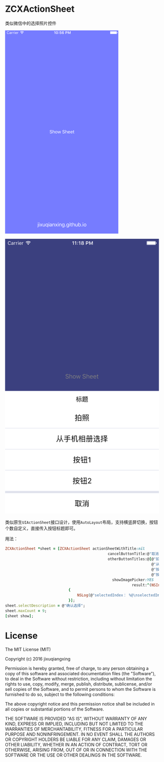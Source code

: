 # ZCXActionSheet



类似微信中的选择照片控件

![image](https://github.com/jixuqianxing/ZCXActionSheet/blob/master/Screenshot/demo.gif?raw=true)

![image](https://github.com/jixuqianxing/ZCXActionSheet/blob/master/Screenshot/demo.png?raw=true)

类似原生`UIActionSheet`接口设计，使用`AutoLayout`布局，支持横竖屏切换，按钮个数自定义，直接传入按钮标题即可。

用法：

```ruby
ZCXActionSheet *sheet = [ZCXActionSheet actionSheetWithTitle:nil
                                               cancelButtonTitle:@"取消"
                                               otherButtonTitles:@[@"拍照",
                                                                   @"从手机相册选择",
                                                                   @"按钮1",
                                                                   @"按钮2"]
                                                 showImagePicker:YES
                                                          result:^(NSInteger buttonIndex, NSArray *selectedImagesArray)
                             {
                                 NSLog(@"selectedIndex： %@\nselectedImages： %@",@(buttonIndex),selectedImagesArray);
                             }];
sheet.selectDescription = @"确认选择";
sheet.maxCount = 9;
[sheet show];
```

# License

The MIT License (MIT)

Copyright (c) 2016 jixuqiangxing

Permission is hereby granted, free of charge, to any person obtaining a copy of this software and associated documentation files (the "Software"), to deal in the Software without restriction, including without limitation the rights to use, copy, modify, merge, publish, distribute, sublicense, and/or sell copies of the Software, and to permit persons to whom the Software is furnished to do so, subject to the following conditions:

The above copyright notice and this permission notice shall be included in all copies or substantial portions of the Software.

THE SOFTWARE IS PROVIDED "AS IS", WITHOUT WARRANTY OF ANY KIND, EXPRESS OR IMPLIED, INCLUDING BUT NOT LIMITED TO THE WARRANTIES OF MERCHANTABILITY, FITNESS FOR A PARTICULAR PURPOSE AND NONINFRINGEMENT. IN NO EVENT SHALL THE AUTHORS OR COPYRIGHT HOLDERS BE LIABLE FOR ANY CLAIM, DAMAGES OR OTHER LIABILITY, WHETHER IN AN ACTION OF CONTRACT, TORT OR OTHERWISE, ARISING FROM, OUT OF OR IN CONNECTION WITH THE SOFTWARE OR THE USE OR OTHER DEALINGS IN THE SOFTWARE.